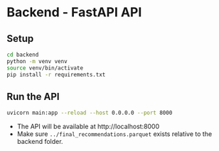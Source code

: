 # Backend - FastAPI API

## Setup

```bash
cd backend
python -m venv venv
source venv/bin/activate
pip install -r requirements.txt
```

## Run the API

```bash
uvicorn main:app --reload --host 0.0.0.0 --port 8000
```

- The API will be available at http://localhost:8000
- Make sure `../final_recommendations.parquet` exists relative to the backend folder. 